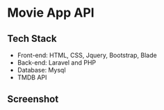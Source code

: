 # Movie App API

## Tech Stack
- Front-end: HTML, CSS, Jquery, Bootstrap, Blade
- Back-end: Laravel and PHP
- Database: Mysql
- TMDB API

## Screenshot


